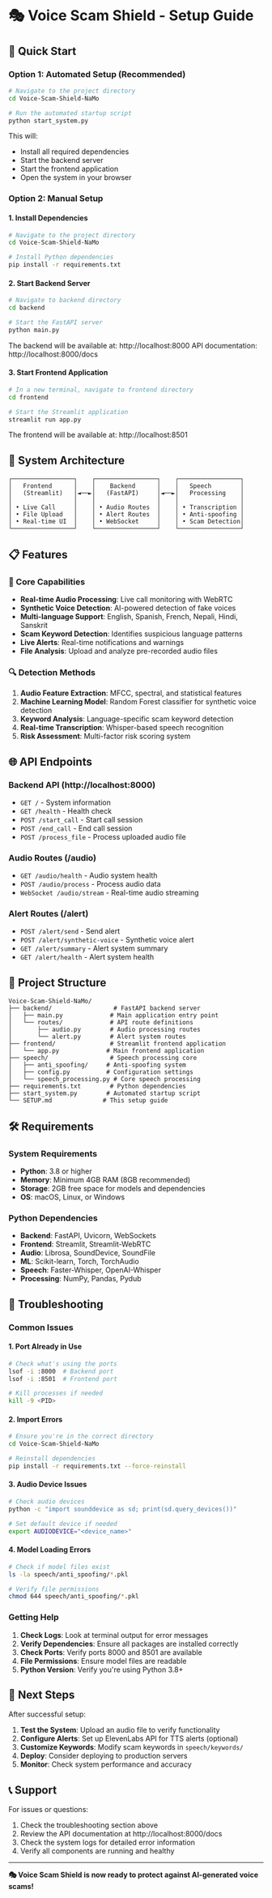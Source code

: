# 🎭 Voice Scam Shield - Setup Guide

## 🚀 Quick Start

### Option 1: Automated Setup (Recommended)

```bash
# Navigate to the project directory
cd Voice-Scam-Shield-NaMo

# Run the automated startup script
python start_system.py
```

This will:

- Install all required dependencies
- Start the backend server
- Start the frontend application
- Open the system in your browser

### Option 2: Manual Setup

#### 1. Install Dependencies

```bash
# Navigate to the project directory
cd Voice-Scam-Shield-NaMo

# Install Python dependencies
pip install -r requirements.txt
```

#### 2. Start Backend Server

```bash
# Navigate to backend directory
cd backend

# Start the FastAPI server
python main.py
```

The backend will be available at: http://localhost:8000
API documentation: http://localhost:8000/docs

#### 3. Start Frontend Application

```bash
# In a new terminal, navigate to frontend directory
cd frontend

# Start the Streamlit application
streamlit run app.py
```

The frontend will be available at: http://localhost:8501

## 🔧 System Architecture

```
┌─────────────────┐    ┌─────────────────┐    ┌─────────────────┐
│   Frontend      │    │    Backend      │    │   Speech        │
│   (Streamlit)   │◄──►│   (FastAPI)     │◄──►│   Processing    │
│                 │    │                 │    │                 │
│ • Live Call     │    │ • Audio Routes  │    │ • Transcription │
│ • File Upload   │    │ • Alert Routes  │    │ • Anti-spoofing │
│ • Real-time UI  │    │ • WebSocket     │    │ • Scam Detection│
└─────────────────┘    └─────────────────┘    └─────────────────┘
```

## 📋 Features

### 🎯 Core Capabilities

- **Real-time Audio Processing**: Live call monitoring with WebRTC
- **Synthetic Voice Detection**: AI-powered detection of fake voices
- **Multi-language Support**: English, Spanish, French, Nepali, Hindi, Sanskrit
- **Scam Keyword Detection**: Identifies suspicious language patterns
- **Live Alerts**: Real-time notifications and warnings
- **File Analysis**: Upload and analyze pre-recorded audio files

### 🔍 Detection Methods

1. **Audio Feature Extraction**: MFCC, spectral, and statistical features
2. **Machine Learning Model**: Random Forest classifier for synthetic voice detection
3. **Keyword Analysis**: Language-specific scam keyword detection
4. **Real-time Transcription**: Whisper-based speech recognition
5. **Risk Assessment**: Multi-factor risk scoring system

## 🌐 API Endpoints

### Backend API (http://localhost:8000)

- `GET /` - System information
- `GET /health` - Health check
- `POST /start_call` - Start call session
- `POST /end_call` - End call session
- `POST /process_file` - Process uploaded audio file

### Audio Routes (/audio)

- `GET /audio/health` - Audio system health
- `POST /audio/process` - Process audio data
- `WebSocket /audio/stream` - Real-time audio streaming

### Alert Routes (/alert)

- `POST /alert/send` - Send alert
- `POST /alert/synthetic-voice` - Synthetic voice alert
- `GET /alert/summary` - Alert system summary
- `GET /alert/health` - Alert system health

## 📁 Project Structure

```
Voice-Scam-Shield-NaMo/
├── backend/                 # FastAPI backend server
│   ├── main.py             # Main application entry point
│   └── routes/             # API route definitions
│       ├── audio.py        # Audio processing routes
│       └── alert.py        # Alert system routes
├── frontend/               # Streamlit frontend application
│   └── app.py             # Main frontend application
├── speech/                 # Speech processing core
│   ├── anti_spoofing/     # Anti-spoofing system
│   ├── config.py          # Configuration settings
│   └── speech_processing.py # Core speech processing
├── requirements.txt        # Python dependencies
├── start_system.py        # Automated startup script
└── SETUP.md              # This setup guide
```

## 🛠️ Requirements

### System Requirements

- **Python**: 3.8 or higher
- **Memory**: Minimum 4GB RAM (8GB recommended)
- **Storage**: 2GB free space for models and dependencies
- **OS**: macOS, Linux, or Windows

### Python Dependencies

- **Backend**: FastAPI, Uvicorn, WebSockets
- **Frontend**: Streamlit, Streamlit-WebRTC
- **Audio**: Librosa, SoundDevice, SoundFile
- **ML**: Scikit-learn, Torch, TorchAudio
- **Speech**: Faster-Whisper, OpenAI-Whisper
- **Processing**: NumPy, Pandas, Pydub

## 🚨 Troubleshooting

### Common Issues

#### 1. Port Already in Use

```bash
# Check what's using the ports
lsof -i :8000  # Backend port
lsof -i :8501  # Frontend port

# Kill processes if needed
kill -9 <PID>
```

#### 2. Import Errors

```bash
# Ensure you're in the correct directory
cd Voice-Scam-Shield-NaMo

# Reinstall dependencies
pip install -r requirements.txt --force-reinstall
```

#### 3. Audio Device Issues

```bash
# Check audio devices
python -c "import sounddevice as sd; print(sd.query_devices())"

# Set default device if needed
export AUDIODEVICE="<device_name>"
```

#### 4. Model Loading Errors

```bash
# Check if model files exist
ls -la speech/anti_spoofing/*.pkl

# Verify file permissions
chmod 644 speech/anti_spoofing/*.pkl
```

### Getting Help

1. **Check Logs**: Look at terminal output for error messages
2. **Verify Dependencies**: Ensure all packages are installed correctly
3. **Check Ports**: Verify ports 8000 and 8501 are available
4. **File Permissions**: Ensure model files are readable
5. **Python Version**: Verify you're using Python 3.8+

## 🎯 Next Steps

After successful setup:

1. **Test the System**: Upload an audio file to verify functionality
2. **Configure Alerts**: Set up ElevenLabs API for TTS alerts (optional)
3. **Customize Keywords**: Modify scam keywords in `speech/keywords/`
4. **Deploy**: Consider deploying to production servers
5. **Monitor**: Check system performance and accuracy

## 📞 Support

For issues or questions:

1. Check the troubleshooting section above
2. Review the API documentation at http://localhost:8000/docs
3. Check the system logs for detailed error information
4. Verify all components are running and healthy

---

**🎭 Voice Scam Shield is now ready to protect against AI-generated voice scams!**
